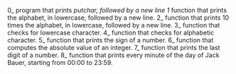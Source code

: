 0_ program that prints _putchar, followed by a new line
1_ function that prints the alphabet, in lowercase, followed by a new line.
2_ function that prints 10 times the alphabet, in lowercase, followed by a new line.
3_ function that checks for lowercase character.
4_ function that checks for alphabetic character.
5_ function that prints the sign of a number.
6_  function that computes the absolute value of an integer.
7_ function that prints the last digit of a number.
8_  function that prints every minute of the day of Jack Bauer, starting from 00:00 to 23:59.
